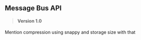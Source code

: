 Message Bus API
---------------

> #### Version 1.0
> 


Mention compression using snappy and storage size with that



